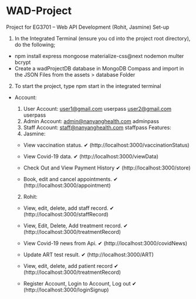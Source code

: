# WAD-Project
Project for EG3701 – Web API Development (Rohit, Jasmine)
Set-up
1) In the Integrated Terminal (ensure you cd into the project root directory), do the following;
 - npm install express mongoose materialize-css@next nodemon multer bcrypt 
 - Create a wadProjectDB database in MongoDB Compass and import in the JSON Files from the assets > database Folder
2) To start the project, type npm start in the integrated terminal

- Account:
    1) User Account:
    user1@gmail.com
    userpass
    user2@gmail.com
    userpass
    2) Admin Account: 
    admin@nanyanghealth.com
    adminpass
    3) Staff Account:
    staff@nanyanghealth.com
    staffpass
Features:
    1) Jasmine: 
    
    - View vaccination status. ✔ (http://localhost:3000/vaccinationStatus)

    - View Covid-19 data. ✔ (http://localhost:3000/viewData)

    - Check Out and View Payment History ✔ (http://localhost:3000/store)

    - Book, edit and cancel appointments. ✔ (http://localhost:3000/appointment)
    2) Rohit:
        
    - View, edit, delete, add staff record. ✔ (http://localhost:3000/staffRecord)

    - View, Edit, Delete, Add treatment record. ✔ (http://localhost:3000/treatmentRecord)

    - View Covid-19 news from Api. ✔ (http://localhost:3000/covidNews)

    - Update ART test result. ✔ (http://localhost:3000/ART)

    - View, edit, delete, add patient record ✔ (http://localhost:3000/treatmentRecord)

    - Register Account, Login to Account, Log out  ✔ (http://localhost:3000/loginSignup)
